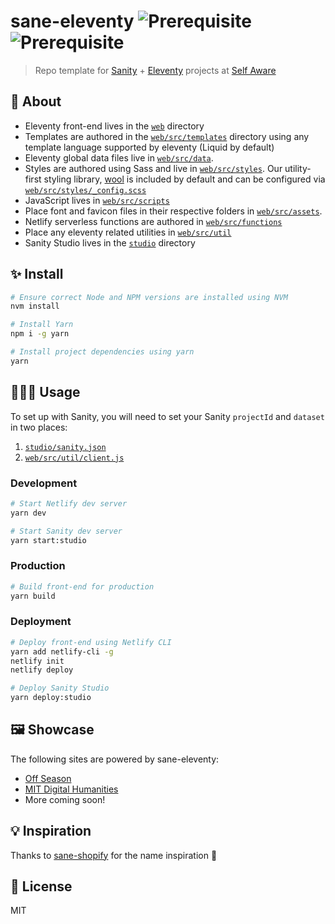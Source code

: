 # sane-eleventy ![Prerequisite](https://img.shields.io/badge/node-12.18.2-red.svg) ![Prerequisite](https://img.shields.io/badge/yarn-1.22.4-blue.svg)

> Repo template for [Sanity](https://sanity.io) + [Eleventy](https://11ty.dev) projects at [Self Aware](https://selfaware.studio)

## 📖 About

- Eleventy front-end lives in the [`web`](web) directory
- Templates are authored in the [`web/src/templates`](web/src/templates) directory using any template language supported by eleventy (Liquid by default)
- Eleventy global data files live in [`web/src/data`](web/src/data).
- Styles are authored using Sass and live in [`web/src/styles`](web/src/styles). Our utility-first styling library, [wool](https://github.com/selfawarestudio/wool) is included by default and can be configured via [`web/src/styles/_config.scss`](web/src/styles/_config.scss)
- JavaScript lives in [`web/src/scripts`](web/src/scripts)
- Place font and favicon files in their respective folders in [`web/src/assets`](web/src/assets).
- Netlify serverless functions are authored in [`web/src/functions`](web/src/functions)
- Place any eleventy related utilities in [`web/src/util`](web/src/functions)
- Sanity Studio lives in the [`studio`](studio) directory

## ✨ Install

```sh
# Ensure correct Node and NPM versions are installed using NVM
nvm install

# Install Yarn
npm i -g yarn

# Install project dependencies using yarn
yarn
```

## 👩🏻‍💻 Usage

To set up with Sanity, you will need to set your Sanity `projectId` and `dataset` in two places:

1. [`studio/sanity.json`](studio/sanity.json)
2. [`web/src/util/client.js`](web/src/util/client.js)

### Development

```sh
# Start Netlify dev server
yarn dev

# Start Sanity dev server
yarn start:studio
```

### Production

```sh
# Build front-end for production
yarn build
```

### Deployment

```sh
# Deploy front-end using Netlify CLI
yarn add netlify-cli -g
netlify init
netlify deploy

# Deploy Sanity Studio
yarn deploy:studio
```

## 🖼️ Showcase

The following sites are powered by sane-eleventy:

- [Off Season](https://offseasoncreative.com)
- [MIT Digital Humanities](https://digitalhumanities.mit.edu)
- More coming soon!

## 💡 Inspiration

Thanks to [sane-shopify](https://github.com/good-idea/sane-shopify) for the name inspiration 🙂

## 🧾 License

MIT
